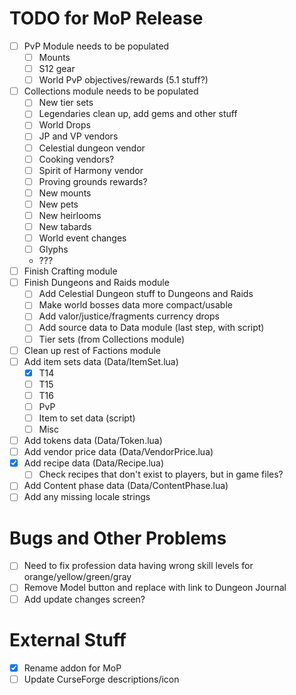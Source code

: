 # TODO for MoP Release
- [ ] PvP Module needs to be populated
    - [ ] Mounts
    - [ ] S12 gear
    - [ ] World PvP objectives/rewards (5.1 stuff?)
- [ ] Collections module needs to be populated
    - [ ] New tier sets
    - [ ] Legendaries clean up, add gems and other stuff
    - [ ] World Drops
    - [ ] JP and VP vendors
    - [ ] Celestial dungeon vendor
    - [ ] Cooking vendors?
    - [ ] Spirit of Harmony vendor
    - [ ] Proving grounds rewards?
    - [ ] New mounts
    - [ ] New pets
    - [ ] New heirlooms
    - [ ] New tabards
    - [ ] World event changes
    - [ ] Glyphs
    - ???
- [ ] Finish Crafting module
- [ ] Finish Dungeons and Raids module
    - [ ] Add Celestial Dungeon stuff to Dungeons and Raids
    - [ ] Make world bosses data more compact/usable
    - [ ] Add valor/justice/fragments currency drops
    - [ ] Add source data to Data module (last step, with script)
    - [ ] Tier sets (from Collections module)
- [ ] Clean up rest of Factions module
- [ ] Add item sets data (Data/ItemSet.lua)
    - [x] T14
    - [ ] T15
    - [ ] T16
    - [ ] PvP
    - [ ] Item to set data (script)
    - [ ] Misc
- [ ] Add tokens data (Data/Token.lua)
- [ ] Add vendor price data (Data/VendorPrice.lua)
- [x] Add recipe data (Data/Recipe.lua)
    - [ ] Check recipes that don't exist to players, but in game files?
- [ ] Add Content phase data (Data/ContentPhase.lua)
- [ ] Add any missing locale strings

# Bugs and Other Problems
- [ ] Need to fix profession data having wrong skill levels for orange/yellow/green/gray
- [ ] Remove Model button and replace with link to Dungeon Journal
- [ ] Add update changes screen?

# External Stuff
- [x] Rename addon for MoP
- [ ] Update CurseForge descriptions/icon

